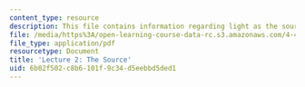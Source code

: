 ```yaml
---
content_type: resource
description: This file contains information regarding light as the source.
file: /media/https%3A/open-learning-course-data-rc.s3.amazonaws.com/4-430-daylighting-spring-2012/6b02f502c8b6101f9c34d5eebbd5ded1_MIT4_430S12_lec02.pdf
file_type: application/pdf
resourcetype: Document
title: 'Lecture 2: The Source'
uid: 6b02f502-c8b6-101f-9c34-d5eebbd5ded1
---
```


